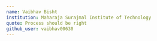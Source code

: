 ```yaml
---
name: Vaibhav Bisht
institution: Maharaja Surajmal Institute of Technology
quote: Process should be right
github_user: vaibhav00630
---
```

